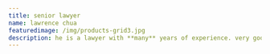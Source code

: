 ```yaml
---
title: senior lawyer
name: lawrence chua
featuredimage: /img/products-grid3.jpg
description: he is a lawyer with **many** years of experience. very good success rate.
---
```

